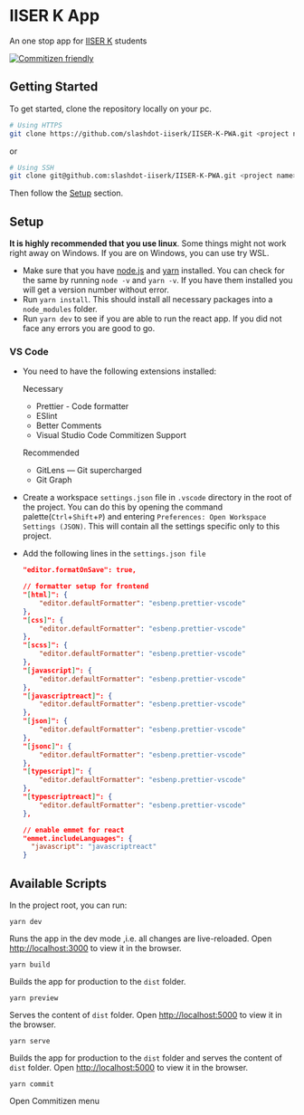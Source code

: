 # IISER K App

An one stop app for [IISER K](https://www.iiserkol.ac.in/web/en/) students

[![Commitizen friendly](https://img.shields.io/badge/commitizen-friendly-brightgreen.svg)](http://commitizen.github.io/cz-cli/)

## Getting Started

To get started, clone the repository locally on your pc.

```bash
# Using HTTPS
git clone https://github.com/slashdot-iiserk/IISER-K-PWA.git <project name>
```

or

```bash
# Using SSH
git clone git@github.com:slashdot-iiserk/IISER-K-PWA.git <project name>
```

Then follow the [Setup](##setup) section.

## Setup

**It is highly recommended that you use linux**. Some things might not work right away on Windows. If you are on Windows, you can use try WSL.

- Make sure that you have [node.js](https://nodejs.org/en/download/) and [yarn](https://classic.yarnpkg.com/lang/en/docs/install/#debian-stable) installed. You can check for the same by running `node -v` and `yarn -v`. If you have them installed you will get a version number without error.
- Run `yarn install`. This should install all necessary packages into a `node_modules` folder.
- Run `yarn dev` to see if you are able to run the react app. If you did not face
  any errors you are good to go.

### VS Code

- You need to have the following extensions installed:

  Necessary

  - Prettier - Code formatter
  - ESlint
  - Better Comments
  - Visual Studio Code Commitizen Support

  Recommended

  - GitLens — Git supercharged
  - Git Graph

- Create a workspace `settings.json` file in `.vscode` directory in the root of the project.
  You can do this by opening the command palette(`Ctrl`+`Shift`+`P`) and entering `Preferences: Open Workspace Settings (JSON)`.
  This will contain all the settings specific only to this project.

- Add the following lines in the `settings.json file`

  ```json
  "editor.formatOnSave": true,

  // formatter setup for frontend
  "[html]": {
      "editor.defaultFormatter": "esbenp.prettier-vscode"
  },
  "[css]": {
      "editor.defaultFormatter": "esbenp.prettier-vscode"
  },
  "[scss]": {
      "editor.defaultFormatter": "esbenp.prettier-vscode"
  },
  "[javascript]": {
      "editor.defaultFormatter": "esbenp.prettier-vscode"
  },
  "[javascriptreact]": {
      "editor.defaultFormatter": "esbenp.prettier-vscode"
  },
  "[json]": {
      "editor.defaultFormatter": "esbenp.prettier-vscode"
  },
  "[jsonc]": {
      "editor.defaultFormatter": "esbenp.prettier-vscode"
  },
  "[typescript]": {
      "editor.defaultFormatter": "esbenp.prettier-vscode"
  },
  "[typescriptreact]": {
      "editor.defaultFormatter": "esbenp.prettier-vscode"
  },

  // enable emmet for react
  "emmet.includeLanguages": {
    "javascript": "javascriptreact"
  }

  ```

## Available Scripts

In the project root, you can run:

`yarn dev`

Runs the app in the dev mode ,i.e. all changes are live-reloaded. Open [http://localhost:3000](http://localhost:3000) to view it in the browser.

`yarn build`

Builds the app for production to the `dist` folder.

`yarn preview`

Serves the content of `dist` folder. Open [http://localhost:5000](http://localhost:5000) to view it in the browser.

`yarn serve`

Builds the app for production to the `dist` folder and serves the content of `dist` folder. Open [http://localhost:5000](http://localhost:5000) to view it in the browser.

`yarn commit`

Open Commitizen menu

